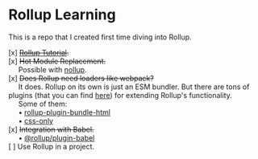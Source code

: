 # Rollup Learning

This is a repo that I created first time diving into Rollup.

[x] ~~[Rollup Tutorial](https://rollupjs.org/tutorial/).~~\
[x] ~~Hot Module Replacement.~~\
&nbsp;&nbsp;&nbsp;&nbsp;&nbsp;Possible with [nollup](https://github.com/PepsRyuu/nollup).\
[x] ~~Does Rollup need loaders like webpack?~~\
&nbsp;&nbsp;&nbsp;&nbsp;&nbsp;It does. Rollup on its own is just an ESM bundler. But there are tons of plugins (that you can find [here](https://github.com/rollup/awesome?tab=readme-ov-file)) for extending Rollup's functionality.\
&nbsp;&nbsp;&nbsp;&nbsp;&nbsp;Some of them:\
&nbsp;&nbsp;&nbsp;&nbsp;&nbsp;• [rollup-plugin-bundle-html](https://github.com/haifeng2013/rollup-plugin-bundle-html)\
&nbsp;&nbsp;&nbsp;&nbsp;&nbsp;• [css-only](https://github.com/thgh/rollup-plugin-css-only)\
[x] ~~Integration with Babel.~~\
&nbsp;&nbsp;&nbsp;&nbsp;&nbsp;• [@rollup/plugin-babel](https://github.com/rollup/plugins/tree/master/packages/babel)\
[ ] Use Rollup in a project.
